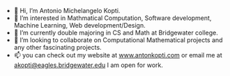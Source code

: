 - 👋 Hi, I’m Antonio Michelangelo Kopti.
- 👀 I’m interested in Mathmatical Computation, Software development, Machine Learning, Web development/Design.
- 🌱 I’m currently double majoring in CS and Math at Bridgewater college.
- 💞️ I’m looking to collaborate on Computational Mathematical projects and any other fascinating projects.
- 📫 you can check out my website at www.antonkopti.com or email me at akopti@eagles.bridgewater.edu
I am open for work.
